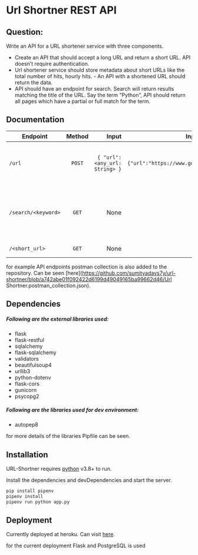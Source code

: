 # Url Shortner REST API

## Question:
Write an API for a URL shortener service with three components.
- Create an API that should accept a long URL and return a short URL. API doesn’t require authentication.
- Url shortener service should store metadata about short URLs like the total number of hits, hourly hits. - An API with a shortened URL should return the data.
- API should have an endpoint for search. Search will return results matching the title of the URL.
Say the term “Python”, API should return all pages which have a partial or full match for the term.

## Documentation

| Endpoint        | Method           | Input  |Input Example|Output  |Output Example|
| ------------- |:-------------:| -----:|-----:|-----:|-----:|
| `/url`    | `POST` | `{ "url":<any_url: String> }` |`{"url":"https://www.google.com/"}`|`{"id": 2,"main_url": <any_url: String>,"short_url": <short_url>,"hits": <total_hits>,"hourly_hits": <hits_per_hour>,"title": <page_title>}`|`{"id": 2, "main_url": "https://www.google.com/", "short_url": "http://localhost:5000/CPcljp", "hits": 16, "hourly_hits": 2, "title": "Google"}`|
| `/search/<keyword>`      | `GET`      |   None |None|`"{urls":[array of url details similar to output of '/url']}`|`{"urls": [{"id": 1,"main_url": "https://www.google.com/","short_url": "http://localhost:5000/liUbsv","hits": 4,"hourly_hits": 4,"title": "Google"},{"id": 2,"main_url": "https://www.google.com/","short_url": "http://localhost:5000/CPcljp","hits": 16,"hourly_hits": 2,"title": "Google"}]}`|
| `/<short_url>` | `GET`      |    None | None| Redirect to their respective main url| None|

for example API endpoints postman collection is also added to the repository. Can be seen [here](https://github.com/sumityadavs7y/url-shortner/blob/a742abe01f092422d6199d49049165ba99662d46/Url Shortner.postman_collection.json).

## Dependencies

##### Following are the external libraries used:
- flask
- flask-restful
- sqlalchemy
- flask-sqlalchemy
- validators
- beautifulsoup4
- urllib3
- python-dotenv
- flask-cors
- gunicorn
- psycopg2

##### Following are the libraries used for dev environment:

- autopep8

for more details of the libraries Pipfile can be seen.

## Installation

URL-Shortner requires [python](https://www.python.org/) v3.8+ to run.

Install the dependencies and devDependencies and start the server.

```sh
pip install pipenv
pipenv install
pipenv run python app.py
```

## Deployment

Currently deployed at heroku. Can visit [here](https://url-shortner-sumit.herokuapp.com/).

for the current deployment Flask and PostgreSQL is used
